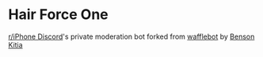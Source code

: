 # Hair Force One

[r/iPhone Discord](https://iphonediscord.info)'s private moderation bot
forked from [wafflebot](https://github.com/wwwaffles/wafflebot) by [Benson Kitia](https://kitia.dev)
